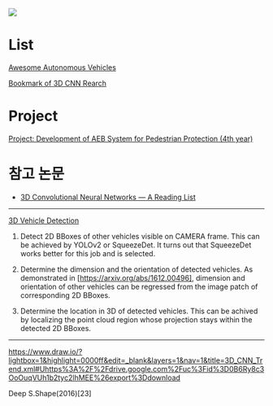 ![](https://i.imgur.com/OPatJnW.png)
# List 

[Awesome Autonomous Vehicles](https://github.com/takeitallsource/awesome-autonomous-vehicles)

[Bookmark of 3D CNN Rearch](https://github.com/NotAndOr/bookmarks/blob/master/20170203.md)

# Project

[Project: Development of AEB System for Pedestrian Protection (4th year)](https://github.com/nlkim0817/ProjAEB_4thYear)

# 참고 논문

- [3D Convolutional Neural Networks — A Reading List](http://davidstutz.de/3d-convolutional-neural-networks-a-reading-list/)



---
[3D Vehicle Detection](https://experiencor.github.io/sdc_3d.html)

1. Detect 2D BBoxes of other vehicles visible on CAMERA frame. This can be achieved by YOLOv2 or SqueezeDet. It turns out that SqueezeDet works better for this job and is selected.

2. Determine the dimension and the orientation of detected vehicles. As demonstrated in [https://arxiv.org/abs/1612.00496], dimension and orientation of other vehicles can be regressed from the image patch of corresponding 2D BBoxes.

3. Determine the location in 3D of detected vehicles. This can be achived by localizing the point cloud region whose projection stays within the detected 2D BBoxes.


---

https://www.draw.io/?lightbox=1&highlight=0000ff&edit=_blank&layers=1&nav=1&title=3D_CNN_Trend.xml#Uhttps%3A%2F%2Fdrive.google.com%2Fuc%3Fid%3D0B6Ry8c3OoOuqVUh1b2tyc2lhMEE%26export%3Ddownload


Deep S.Shape(2016)[23] 